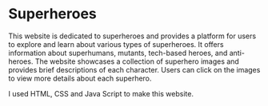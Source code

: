 # Superheroes
This website is dedicated to superheroes and provides a platform for users to explore and learn about various types of superheroes. It offers information about superhumans, mutants, tech-based heroes, and anti-heroes. The website showcases a collection of superhero images and provides brief descriptions of each character. Users can click on the images to view more details about each superhero.

I used HTML, CSS and Java Script to make this website. 
